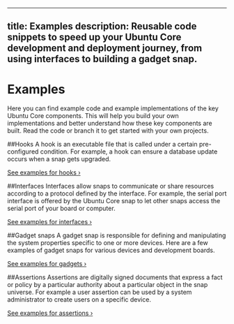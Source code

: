 ----
title: Examples
description: Reusable code snippets to speed up your Ubuntu Core development and deployment journey, from using interfaces to building a gadget snap.
----

# Examples

Here you can find example code and example implementations of the key Ubuntu Core components. This will help you build your own implementations and better understand how these key components are built. Read the code or branch it to get started with your own projects.

##Hooks
A hook is an executable file that is called under a certain pre-configured condition. For example, a hook can ensure a database update occurs when a snap gets upgraded.

[See examples for hooks &rsaquo;](/core/examples/hooks)

##Interfaces
Interfaces allow snaps to communicate or share resources according to a protocol defined by the interface. For example, the serial port interface is offered by the Ubuntu Core snap to let other snaps access the serial port of your board or computer.

[See examples for interfaces ›](/core/examples/interfaces)

##Gadget snaps
A gadget snap is responsible for defining and manipulating the system properties specific to one or more devices. Here are a few examples of gadget snaps for various devices and development boards.

[See examples for gadgets ›](/core/examples/gadget-snaps)

##Assertions
Assertions are digitally signed documents that express a fact or policy by a particular authority about a particular object in the snap universe. For example a user assertion can be used by a system administrator to create users on a specific device.

[See examples for assertions ›](/core/examples/assertions)
